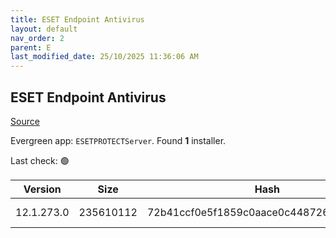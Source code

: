 ```yaml
---
title: ESET Endpoint Antivirus
layout: default
nav_order: 2
parent: E
last_modified_date: 25/10/2025 11:36:06 AM
---
```


## ESET Endpoint Antivirus

[Source](https://www.eset.com/au/business/solutions/endpoint-protection/)

Evergreen app: `ESETPROTECTServer`. Found **1** installer.

Last check: 🟢

| Version    | Size      | Hash                                     | Language | Architecture | Type | URI                                                                                                                                                                                                              |
| ---------- | --------- | ---------------------------------------- | -------- | ------------ | ---- | ---------------------------------------------------------------------------------------------------------------------------------------------------------------------------------------------------------------- |
| 12.1.273.0 | 235610112 | 72b41ccf0e5f1859c0aace0c448726af0bd77cac | en_US    | x64          | msi  | [https://repository.eset.com/v1/com/eset/apps/business/era/server/windows/v12/12.1.273.0/server_x64.msi](https://repository.eset.com/v1/com/eset/apps/business/era/server/windows/v12/12.1.273.0/server_x64.msi) |
